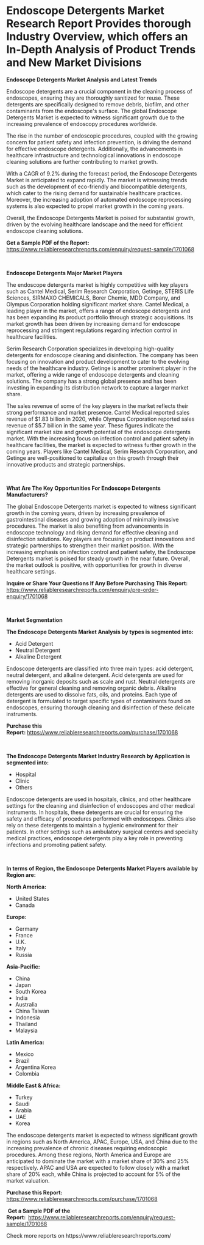 <p><h1>Endoscope Detergents Market Research Report Provides thorough Industry Overview, which offers an In-Depth Analysis of Product Trends and New Market Divisions</h1></p><p><strong>Endoscope Detergents Market Analysis and Latest Trends</strong></p>
<p><p>Endoscope detergents are a crucial component in the cleaning process of endoscopes, ensuring they are thoroughly sanitized for reuse. These detergents are specifically designed to remove debris, biofilm, and other contaminants from the endoscope's surface. The global Endoscope Detergents Market is expected to witness significant growth due to the increasing prevalence of endoscopy procedures worldwide.</p><p>The rise in the number of endoscopic procedures, coupled with the growing concern for patient safety and infection prevention, is driving the demand for effective endoscope detergents. Additionally, the advancements in healthcare infrastructure and technological innovations in endoscope cleaning solutions are further contributing to market growth.</p><p>With a CAGR of 9.2% during the forecast period, the Endoscope Detergents Market is anticipated to expand rapidly. The market is witnessing trends such as the development of eco-friendly and biocompatible detergents, which cater to the rising demand for sustainable healthcare practices. Moreover, the increasing adoption of automated endoscope reprocessing systems is also expected to propel market growth in the coming years.</p><p>Overall, the Endoscope Detergents Market is poised for substantial growth, driven by the evolving healthcare landscape and the need for efficient endoscope cleaning solutions.</p></p>
<p><strong>Get a Sample PDF of the Report:&nbsp;</strong> <a href="https://www.reliableresearchreports.com/enquiry/request-sample/1701068">https://www.reliableresearchreports.com/enquiry/request-sample/1701068</a></p>
<p>&nbsp;</p>
<p><strong>Endoscope Detergents Major Market Players</strong></p>
<p><p>The endoscope detergents market is highly competitive with key players such as Cantel Medical, Serim Research Corporation, Getinge, STERIS Life Sciences, SIRMAXO CHEMICALS, Borer Chemie, MDD Company, and Olympus Corporation holding significant market share. Cantel Medical, a leading player in the market, offers a range of endoscope detergents and has been expanding its product portfolio through strategic acquisitions. Its market growth has been driven by increasing demand for endoscope reprocessing and stringent regulations regarding infection control in healthcare facilities.</p><p>Serim Research Corporation specializes in developing high-quality detergents for endoscope cleaning and disinfection. The company has been focusing on innovation and product development to cater to the evolving needs of the healthcare industry. Getinge is another prominent player in the market, offering a wide range of endoscope detergents and cleaning solutions. The company has a strong global presence and has been investing in expanding its distribution network to capture a larger market share.</p><p>The sales revenue of some of the key players in the market reflects their strong performance and market presence. Cantel Medical reported sales revenue of $1.83 billion in 2020, while Olympus Corporation reported sales revenue of $5.7 billion in the same year. These figures indicate the significant market size and growth potential of the endoscope detergents market. With the increasing focus on infection control and patient safety in healthcare facilities, the market is expected to witness further growth in the coming years. Players like Cantel Medical, Serim Research Corporation, and Getinge are well-positioned to capitalize on this growth through their innovative products and strategic partnerships.</p></p>
<p>&nbsp;</p>
<p><strong>What Are The Key Opportunities For Endoscope Detergents Manufacturers?</strong></p>
<p><p>The global Endoscope Detergents market is expected to witness significant growth in the coming years, driven by increasing prevalence of gastrointestinal diseases and growing adoption of minimally invasive procedures. The market is also benefiting from advancements in endoscope technology and rising demand for effective cleaning and disinfection solutions. Key players are focusing on product innovations and strategic partnerships to strengthen their market position. With the increasing emphasis on infection control and patient safety, the Endoscope Detergents market is poised for steady growth in the near future. Overall, the market outlook is positive, with opportunities for growth in diverse healthcare settings.</p></p>
<p><strong>Inquire or Share Your Questions If Any Before Purchasing This Report:</strong> <a href="https://www.reliableresearchreports.com/enquiry/pre-order-enquiry/1701068">https://www.reliableresearchreports.com/enquiry/pre-order-enquiry/1701068</a></p>
<p>&nbsp;</p>
<p><strong>Market Segmentation</strong></p>
<p><strong>The Endoscope Detergents Market Analysis by types is segmented into:</strong></p>
<p><ul><li>Acid Detergent</li><li>Neutral Detergent</li><li>Alkaline Detergent</li></ul></p>
<p><p>Endoscope detergents are classified into three main types: acid detergent, neutral detergent, and alkaline detergent. Acid detergents are used for removing inorganic deposits such as scale and rust. Neutral detergents are effective for general cleaning and removing organic debris. Alkaline detergents are used to dissolve fats, oils, and proteins. Each type of detergent is formulated to target specific types of contaminants found on endoscopes, ensuring thorough cleaning and disinfection of these delicate instruments.</p></p>
<p><strong>Purchase this Report:&nbsp;</strong><a href="https://www.reliableresearchreports.com/purchase/1701068">https://www.reliableresearchreports.com/purchase/1701068</a></p>
<p>&nbsp;</p>
<p><strong>The Endoscope Detergents Market Industry Research by Application is segmented into:</strong></p>
<p><ul><li>Hospital</li><li>Clinic</li><li>Others</li></ul></p>
<p><p>Endoscope detergents are used in hospitals, clinics, and other healthcare settings for the cleaning and disinfection of endoscopes and other medical instruments. In hospitals, these detergents are crucial for ensuring the safety and efficacy of procedures performed with endoscopes. Clinics also rely on these detergents to maintain a hygienic environment for their patients. In other settings such as ambulatory surgical centers and specialty medical practices, endoscope detergents play a key role in preventing infections and promoting patient safety.</p></p>
<p>&nbsp;</p>
<p><strong>In terms of Region, the Endoscope Detergents Market Players available by Region are:</strong></p>
<p>
    <p> <strong> North America: </strong>
        <ul>
            <li>United States</li>
            <li>Canada</li>
        </ul>
        </p> 
    <p> <strong> Europe: </strong>
        <ul>
            <li>Germany</li>
            <li>France</li>
            <li>U.K.</li>
            <li>Italy</li>
            <li>Russia</li>
        </ul>
        </p> 
    <p> <strong> Asia-Pacific: </strong>
        <ul>
            <li>China</li>
            <li>Japan</li>
            <li>South Korea</li>
            <li>India</li>
            <li>Australia</li>
            <li>China Taiwan</li>
            <li>Indonesia</li>
            <li>Thailand</li>
            <li>Malaysia</li>
        </ul>
        </p> 
    <p> <strong> Latin America: </strong>
        <ul>
            <li>Mexico</li>
            <li>Brazil</li>
            <li>Argentina Korea</li>
            <li>Colombia</li>
        </ul>
        </p> 
    <p> <strong> Middle East & Africa: </strong>
        <ul>
            <li>Turkey</li>
            <li>Saudi</li>
            <li>Arabia</li>
            <li>UAE</li>
            <li>Korea</li>
        </ul>
    </p>
    </p>
<p><p>The endoscope detergents market is expected to witness significant growth in regions such as North America, APAC, Europe, USA, and China due to the increasing prevalence of chronic diseases requiring endoscopic procedures. Among these regions, North America and Europe are anticipated to dominate the market with a market share of 30% and 25% respectively. APAC and USA are expected to follow closely with a market share of 20% each, while China is projected to account for 5% of the market valuation.</p></p>
<p><strong>Purchase this Report: </strong><a href="https://www.reliableresearchreports.com/purchase/1701068">https://www.reliableresearchreports.com/purchase/1701068</a></p>
<p>&nbsp;<strong>Get a Sample PDF of the Report:&nbsp;&nbsp;</strong><a href="https://www.reliableresearchreports.com/enquiry/request-sample/1701068">https://www.reliableresearchreports.com/enquiry/request-sample/1701068</a></p>
<p><strong></strong></p>
<p>Check more reports on https://www.reliableresearchreports.com/</p>